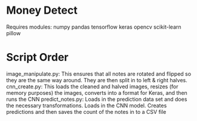 # Money Detect
Requires modules:
  numpy
  pandas
  tensorflow
  keras
  opencv
  scikit-learn
  pillow

# Script Order
image_manipulate.py: This ensures that all notes are rotated and flipped so they are the same way around. They are then split in to left & right halves.
cnn_create.py: This loads the cleaned and halved images, resizes (for memory purposes) the images, converts into a format for Keras, and then runs the CNN
predict_notes.py: Loads in the prediction data set and does the necessary transformations. Loads in the CNN model. Creates predictions and then saves the count of the notes in to a CSV file
